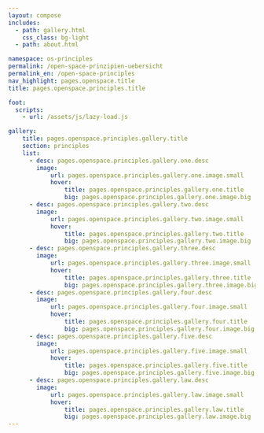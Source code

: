 ```yaml
---
layout: compose
includes:
  - path: gallery.html
    css_class: bg-light
  - path: about.html 

namespace: os-principles
permalink: /open-space-prinzipien-uebersicht
permalink_en: /open-space-principles
nav_highlight: pages.openspace.title
title: pages.openspace.principles.title

foot:
  scripts:
    - url: /assets/js/lazy-load.js

gallery:
    title: pages.openspace.principles.gallery.title
    section: principles
    list:
      - desc: pages.openspace.principles.gallery.one.desc
        image:
            url: pages.openspace.principles.gallery.one.image.small
            hover:
                title: pages.openspace.principles.gallery.one.title
                big: pages.openspace.principles.gallery.one.image.big
      - desc: pages.openspace.principles.gallery.two.desc
        image: 
            url: pages.openspace.principles.gallery.two.image.small
            hover:
                title: pages.openspace.principles.gallery.two.title
                big: pages.openspace.principles.gallery.two.image.big
      - desc: pages.openspace.principles.gallery.three.desc
        image: 
            url: pages.openspace.principles.gallery.three.image.small
            hover:
                title: pages.openspace.principles.gallery.three.title
                big: pages.openspace.principles.gallery.three.image.big
      - desc: pages.openspace.principles.gallery.four.desc
        image: 
            url: pages.openspace.principles.gallery.four.image.small
            hover:
                title: pages.openspace.principles.gallery.four.title
                big: pages.openspace.principles.gallery.four.image.big
      - desc: pages.openspace.principles.gallery.five.desc
        image: 
            url: pages.openspace.principles.gallery.five.image.small
            hover:
                title: pages.openspace.principles.gallery.five.title
                big: pages.openspace.principles.gallery.five.image.big
      - desc: pages.openspace.principles.gallery.law.desc
        image: 
            url: pages.openspace.principles.gallery.law.image.small
            hover:
                title: pages.openspace.principles.gallery.law.title
                big: pages.openspace.principles.gallery.law.image.big
---
```

